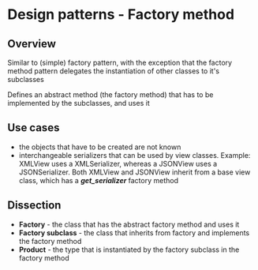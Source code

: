 # Design patterns - Factory method

## Overview

Similar to (simple) factory pattern, with the exception that the factory method pattern delegates the instantiation of other classes to it's subclasses

Defines an abstract method (the factory method) that has to be implemented by the subclasses, and uses it

## Use cases

- the objects that have to be created are not known
- interchangeable serializers that can be used by view classes. Example: XMLView uses a XMLSerializer, whereas a JSONView uses a JSONSerializer. Both XMLView and JSONView inherit from a base view class, which has a ***get_serializer*** factory method

## Dissection

- **Factory** - the class that has the abstract factory method and uses it
- **Factory subclass** - the class that inherits from factory and implements the factory method
- **Product** - the type that is instantiated by the factory subclass in the factory method
